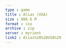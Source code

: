 ```yaml
---
type : game
title : Alias (USA)
size : 986.6 M
format : iso
archive : zip
server : myrient
link2 : Alias%20%28USA%29
---
```

